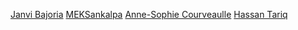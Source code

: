 [Janvi Bajoria](https://github.com/janvi01)
[MEKSankalpa](https://github.com/MEKSankalpa)
[Anne-Sophie Courveaulle](https://github.com/supersushi86)
[Hassan Tariq](https://github.com/iamhsntariq05)